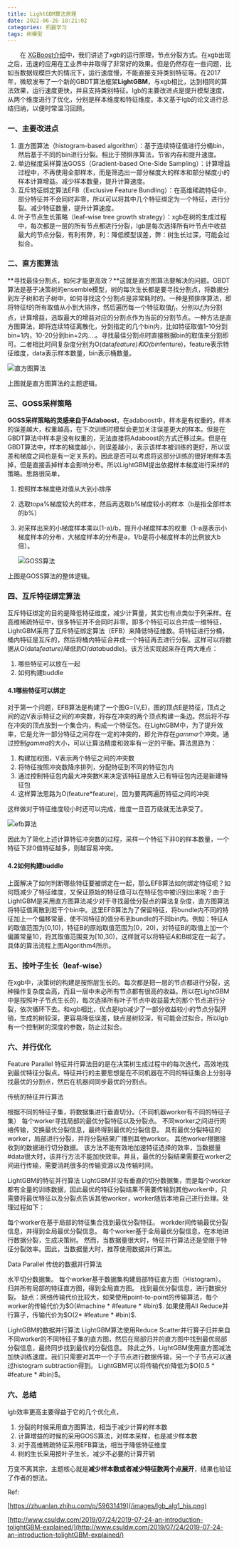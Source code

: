 ```yaml
---
title: LightGBM算法原理
date: 2022-06-26 10:21:02
categories: 机器学习
tags: 树模型
---
```


&emsp;&emsp;在 [XGBoost介绍](https://silencemao.github.io/2022/04/05/XGBoost%E4%BB%8B%E7%BB%8D/)中，我们讲述了xgb的运行原理，节点分裂方式。在xgb出现之后，迅速的应用在工业界中并取得了非常好的效果。但是仍然存在一些问题，比如当数据规模巨大的情况下，运行速度慢，不能直接支持类别特征等。在2017年，微软发布了一个新的GBDT算法框架**LightGBM**，与xgb相比，达到相同的算法效果，运行速度更快，并且支持类别特征。lgb的主要改进点是提升模型速度，从两个维度进行了优化，分别是样本维度和特征维度。本文基于lgb的论文进行总结归纳，以便时常温习回顾。

### 一、主要改进点

1. 直方图算法（histogram-based algorithm）：基于连续特征值进行分桶bin，然后基于不同的bin进行分裂。相比于预排序算法，节省内存和提升速度。
2. 单边梯度采样算法GOSS（Gradient-based One-Side Sampling）：计算增益过程中，不再使用全部样本，而是筛选出一部分梯度大的样本和部分梯度小的样本计算增益。减少样本数量，提升计算速度。
3. 互斥特征绑定算法EFB（Exclusive Feature Bundling）：在高维稀疏特征中，部分特征并不会同时非零，所以可以将其中几个特征绑定为一个特征，进行分裂。减少特征数量，提升计算速度。
4. 叶子节点生长策略（leaf-wise tree growth strategy）：xgb在树的生成过程中，每次都是一层的所有节点都进行分裂，lgb是每次选择所有叶节点中收益最大的节点分裂，有利有弊，利：降低模型误差，弊：树生长过深，可能会过拟合。

<!--more-->

### 二、直方图算法

**寻找最佳分割点，如何才能更高效？**这就是直方图算法要解决的问题。GBDT算法是基于决策树的ensemble模型，树的每次生长都是要寻找分割点，将数据分到左子树和右子树中，如何寻找这个分割点是非常耗时的。一种是预排序算法，即将特征f的所有取值从小到大排序，然后遍历每一个特征取值$f_{i}$，分别以$f_{i}$为分割点，计算增益，选取最大的增益对应的分割点作为当前的分割节点。一种方法是直方图算法，即将连续特征离散化，分到指定的几个bin内，比如特征取值1-10分到bin=1内，10-20分到bin=2内....。寻找最佳分割点时直接根据bin的取值来分割即可。二者相比时间复杂度分别为O(data*feature)和O(bin*fenture)，feature表示特征维度，data表示样本数量，bin表示桶数量。

![直方图算法](/images/lgb_alg1_his.png)

上图就是直方图算法的主题逻辑。

### 三、GOSS采样策略

**GOSS采样策略的灵感来自于Adaboost**，在adaboost中，样本是有权重的，样本的误差越大，权重越高，在下次训练时模型会更加关注误差更大的样本。但是在GBDT算法中样本是没有权重的，无法直接将Adaboost的方式迁移过来。但是在GBDT算法中，样本的梯度越小，则误差越小，表示该样本被训练的更好，所以误差和梯度之间也是有一定关系的。因此是否可以考虑将这部分训练的很好地样本丢掉，但是直接丢掉样本会影响分布。所以LightGBM提出依据样本梯度进行采样的策略。思路很简单，

1. 按照样本梯度绝对值从大到小排序

2. 选取topa%梯度较大的样本，然后再选取b%梯度较小的样本（b是指全部样本的b%）

3. 对采样出来的小梯度样本乘以(1-a)/b，提升小梯度样本的权重（1-a是表示小梯度样本的分布，大梯度样本的分布是a，1/b是将小梯度样本的比例放大b倍）。

   

   ![GOSS算法](/images/lgb_alg2_goss.png)

   

上图是GOSS算法的整体逻辑。

### 四、互斥特征绑定算法

互斥特征绑定的目的是降低特征维度，减少计算量，其实也有点类似于列采样。在高维稀疏特征中，很多特征并不会同时非零。即多个特征可以合并成一维特征，LightGBM采用了互斥特征绑定算法（EFB）来降低特征维数。将特征进行分桶，桶内特征是互斥的，然后将桶内特征合并成一个特征再去进行分裂。这样可以将数据从O(data*feature)降低到O(data*buddle)。该方法实现起来存在两大难点：

1. 哪些特征可以放在一起
2. 如何构建buddle

#### 4.1哪些特征可以绑定

对于第一个问题，EFB算法是构建了一个图G=(V,E)，图的顶点E是特征，顶点之间的边V表示特征之间的冲突数，将存在冲突的两个顶点构建一条边。然后将不存在冲突的顶点放到一个集合内，构成一个特征包。在LightGBM中，为了提升效率，它是允许一部分特征之间存在一定的冲突的，即允许存在$gamma$个冲突。通过控制$gamma$的大小，可以让算法精度和效率有一定的平衡。算法思路为：

1. 构建加权图，V表示两个特征之间的冲突数
2. 将特征按照冲突数降序排列，分配特征到不同的特征包内
3. 通过控制特征包内最大冲突数K来决定该特征是放入已有特征包内还是新建特征包
4. 这样算法思路为O(feature*feature)，因为要两两遍历特征之间的冲突

这样做对于特征维度较小时还可以完成，维度一旦百万级就无法承受了。

![efb算法](/images/lgb_alg3_efb.png)

因此为了简化上述计算特征冲突数的过程，采样一个特征下非0的样本数量，一个特征下非0值特征越多，则越容易冲突。

#### 4.2如何构建buddle

上面解决了如何判断哪些特征要被绑定在一起，那么EFB算法如何绑定特征呢？如何既减少了特征维度，又保证原始的特征值可以在特征包中被识别出来呢？由于LightGBM是采用直方图算法减少对于寻找最佳分裂点的算法复杂度，直方图算法将特征值离散到若干个bin中。这里EFB算法为了保留特征，将bundle内不同的特征加上一个偏移常量，使不同特征的值分布到bundle的不同bin内。例如：特征A的取值范围为[0,10)，特征B的原始取值范围为[0，20)，对特征B的取值上加一个偏置常量10，将其取值范围变为[10,30)，这样就可以将特征A和B绑定在一起了。具体的算法流程上图Algorithm4所示。

### 五、按叶子生长（leaf-wise）

在xgb中，决策树的构建是按照层生长的。每次都是把一层的节点都进行分裂，这种操作复杂度会高，而且一层中未必所有节点都有很高的收益。所以在LightGBM中是按照叶子节点生长的，每次选择所有叶子节点中收益最大的那个节点进行分裂，依次循环下去。和xgb相比，优点是lgb减少了一部分收益较小的节点分裂开销，生成的树较深，更容易降低误差，缺点是树较深，有可能会过拟合，所以lgb有一个控制树的深度的参数，防止过拟合。

### 六、并行优化

Feature Parallel
特征并行算法目的是在决策树生成过程中的每次迭代，高效地找到最优特征分裂点。特征并行的主要思想是在不同机器在不同的特征集合上分别寻找最优的分割点，然后在机器间同步最优的分割点。

传统的特征并行算法

根据不同的特征子集，将数据集进行垂直切分。（不同机器worker有不同的特征子集）
每个worker寻找局部的最优分裂特征以及分裂点。
不同worker之间进行网络传输，交换最优分裂信息，最终得到最优的分裂信息。
具有最优分裂特征的worker，局部进行分裂，并将分裂结果广播到其他worker。
其他worker根据接收到的数据进行切分数据。
该方法不能有效地加速特征选择的效率，当数据量#data很大时，该并行方法不能加快效率。并且，最优的分裂结果需要在worker之间进行传输，需要消耗很多的传输资源以及传输时间。

LightGBM的特征并行算法 
LightGBM并没有垂直的切分数据集，而是每个worker都有全量的训练数据，因此最优的特征分裂结果不需要传输到其他worker中，只需要将最优特征以及分裂点告诉其他worker，worker随后本地自己进行处理。处理过程如下：

每个worker在基于局部的特征集合找到最优分裂特征。
workder间传输最优分裂信息，并得到全局最优分裂信息。
每个worker基于全局最优分裂信息，在本地进行数据分裂，生成决策树。
然而，当数据量很大时，特征并行算法还是受限于特征分裂效率。因此，当数据量大时，推荐使用数据并行算法。

Data Parallel
传统的数据并行算法

水平切分数据集。
每个worker基于数据集构建局部特征直方图（Histogram）。
归并所有局部的特征直方图，得到全局直方图。
找到最优分裂信息，进行数据分裂。
缺点：网络传输代价比较大，如果使用point-to-point的传输算法，每个worker的传输代价为$O(#machine * #feature * #bin)$. 如果使用All Reduce并行算子，传输代价为$O(2* #feature * #bin)$.

LightGBM的数据并行算法 
LightGBM算法使用Reduce Scatter并行算子归并来自不同worker的不同特征子集的直方图，然后在局部归并的直方图中找到最优局部分裂信息，最终同步找到最优的分裂信息。
除此之外，LightGBM使用直方图减法加快训练速度。我们只需要对其中一个子节点进行数据传输，另一个子节点可以通过histogram subtraction得到。
LightGBM可以将传输代价降低为$O(0.5 * #feature * #bin)$。

### 六、总结

lgb效率更高主要得益于它的几个优化点，

1. 分裂的时候采用直方图算法，相当于减少计算的样本数
2. 计算增益的时候的采用GOSS算法，对样本采样，也是减少样本数
3. 对于高维稀疏特征采用EFB算法，相当于降低特征维度
4. 树的生长采用按叶子生长，减少不必要的计算开销

万变不离其宗，主题核心就是**减少样本数或者减少特征数两个点展开**，结果也验证了作者的想法。



Ref:

[https://zhuanlan.zhihu.com/p/59631419](/images/lgb_alg1_his.png)

[http://www.csuldw.com/2019/07/24/2019-07-24-an-introduction-tolightGBM-explained/](http://www.csuldw.com/2019/07/24/2019-07-24-an-introduction-tolightGBM-explained/)



